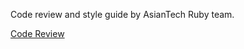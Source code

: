 Code review and style guide by AsianTech Ruby team.

[Code Review](https://github.com/AsianTechInc/AST-ruby-code-review/blob/master/code_review.md)
